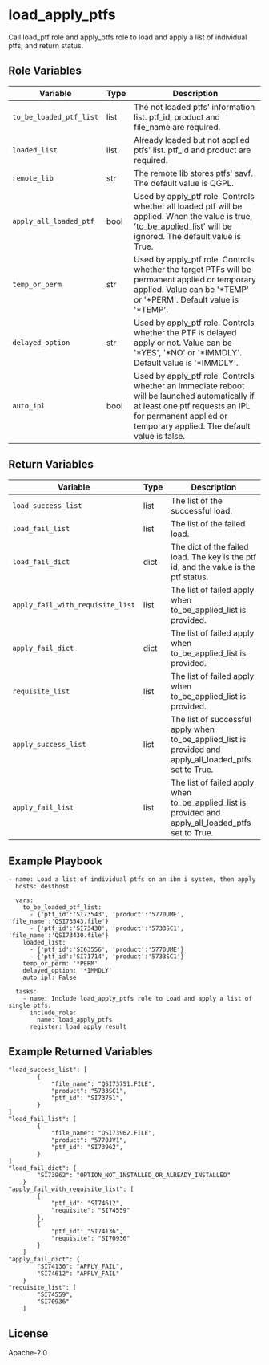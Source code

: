 load_apply_ptfs
=========

Call load_ptf role and apply_ptfs role to load and apply a list of individual ptfs, and return status.

Role Variables
--------------

| Variable              | Type          | Description                                                                    |
|-----------------------|---------------|--------------------------------------------------------------------------------|
| `to_be_loaded_ptf_list`   | list       | The not loaded ptfs' information list. ptf_id, product and file_name are required.|
| `loaded_list`              | list     | Already loaded but not applied ptfs' list. ptf_id and product are required.        |
| `remote_lib`          | str           | The remote lib stores ptfs' savf.  The default value is QGPL.                             |
| `apply_all_loaded_ptf`| bool          | Used by apply_ptf role. Controls whether all loaded ptf will be applied. When the value is true, 'to_be_applied_list' will be ignored. The default value is True.    |
| `temp_or_perm`        | str           | Used by apply_ptf role. Controls whether the target PTFs will be permanent applied or temporary applied. Value can be  '*TEMP' or '*PERM'. Default value is '*TEMP'.                     |
| `delayed_option`      | str           | Used by apply_ptf role. Controls whether the PTF is delayed apply or not. Value can be '*YES', '*NO' or '*IMMDLY'. Default value is '*IMMDLY'.                     |
| `auto_ipl`            | bool          | Used by apply_ptf role. Controls whether an immediate reboot will be launched automatically if at least one ptf requests an IPL for permanent applied or temporary applied. The default value is false. |

Return Variables
--------------

| Variable              | Type          | Description                   |
|-----------------------|---------------|-------------------------------|
| `load_success_list`   | list          | The list of the successful load.  |
| `load_fail_list`      | list          | The list of the failed load.      |
| `load_fail_dict`      | dict          | The dict of the failed load. The key is the ptf id, and the value is the ptf status.|
| `apply_fail_with_requisite_list`      | list          | The list of failed apply when to_be_applied_list is provided.                                        |
| `apply_fail_dict`      | dict          | The list of failed apply when to_be_applied_list is provided.                                        |
| `requisite_list`      | list          | The list of failed apply when to_be_applied_list is provided.                                        |
| `apply_success_list`   | list          | The list of successful apply when to_be_applied_list is provided and apply_all_loaded_ptfs set to True.   |
| `apply_fail_list`      | list          | The list of failed apply when to_be_applied_list is provided and apply_all_loaded_ptfs set to True.   |

Example Playbook
----------------
```
- name: Load a list of individual ptfs on an ibm i system, then apply
  hosts: desthost

  vars:
    to_be_loaded_ptf_list:
      - {'ptf_id':'SI73543', 'product':'5770UME', 'file_name':'QSI73543.file'}
      - {'ptf_id':'SI73430', 'product':'5733SC1', 'file_name':'QSI73430.file'}
    loaded_list:
      - {'ptf_id':'SI63556', 'product':'5770UME'}
      - {'ptf_id':'SI71714', 'product':'5733SC1'}
    temp_or_perm: '*PERM'
    delayed_option: '*IMMDLY'
    auto_ipl: False

  tasks:
    - name: Include load_apply_ptfs role to Load and apply a list of single ptfs.
      include_role:
        name: load_apply_ptfs
      register: load_apply_result
```
Example Returned Variables
----------------
```
"load_success_list": [
        {
            "file_name": "QSI73751.FILE",
            "product": "5733SC1",
            "ptf_id": "SI73751",
        }
]
"load_fail_list": [
        {
            "file_name": "QSI73962.FILE",
            "product": "5770JV1",
            "ptf_id": "SI73962",
        }
]
"load_fail_dict": {
        "SI73962": "OPTION_NOT_INSTALLED_OR_ALREADY_INSTALLED"
    }
"apply_fail_with_requisite_list": [
        {
            "ptf_id": "SI74612",
            "requisite": "SI74559"
        },
        {
            "ptf_id": "SI74136",
            "requisite": "SI70936"
        }
    ]
"apply_fail_dict": {
        "SI74136": "APPLY_FAIL",
        "SI74612": "APPLY_FAIL"
    }
"requisite_list": [
        "SI74559",
        "SI70936"
    ]
```
License
-------

Apache-2.0
